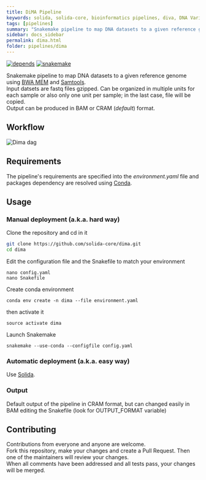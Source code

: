 ```yaml
---
title: DiMA Pipeline 
keywords: solida, solida-core, bioinformatics pipelines, diva, DNA Variants CCallings
tags: [pipelines]
summary: "Snakemake pipeline to map DNA datasets to a given reference genome using BWA MEM and Samtools."
sidebar: docs_sidebar
permalink: dima.html
folder: pipelines/dima
---
```


[![depends](https://img.shields.io/badge/depends%20from-bioconda-brightgreen.svg)](http://bioconda.github.io/)
[![snakemake](https://img.shields.io/badge/snakemake-5.3-brightgreen.svg)](https://snakemake.readthedocs.io/en/stable/)

Snakemake pipeline to map DNA datasets to a given reference genome using [BWA 
MEM](https://github.com/lh3/bwa/) and [Samtools](http://www.htslib.org/).  
Input datsets are fastq files  gzipped. Can be organized in 
multiple 
units for each sample or also only one unit per sample; in the last case, file will be 
copied.  
Output can be produced in BAM or CRAM (_default_) format.

## Workflow
![Dima dag](images/dima.png)

## Requirements
The pipeline's requirements are specified into the _environment.yaml_ file and 
packages dependency are resolved using [Conda](https://conda.io/miniconda.html). 

## Usage

### Manual deployment (a.k.a. hard way)

Clone the repository and cd in it
```bash
git clone https://github.com/solida-core/dima.git
cd dima
```

Edit the configuration file and the Snakefile to match your environment  
```
nano config.yaml   
nano Snakefile
```

Create conda environment  
``` 
conda env create -n dima --file environment.yaml
```

then activate it  
```
source activate dima
```

Launch Snakemake  
```
snakemake --use-conda --configfile config.yaml
```

### Automatic deployment (a.k.a. easy way)

Use [Solida](https://github.com/solida-core/solida).

### Output

Default output of the pipeline in CRAM format, but can changed easily in BAM 
editing the Snakefile (look for OUTPUT_FORMAT variable) 


## Contributing

Contributions from everyone and anyone are welcome.  
Fork this repository, make your changes and create a Pull Request. 
Then one of the maintainers will review your changes.  
When all comments have been addressed and all tests pass, your changes will 
be merged.


